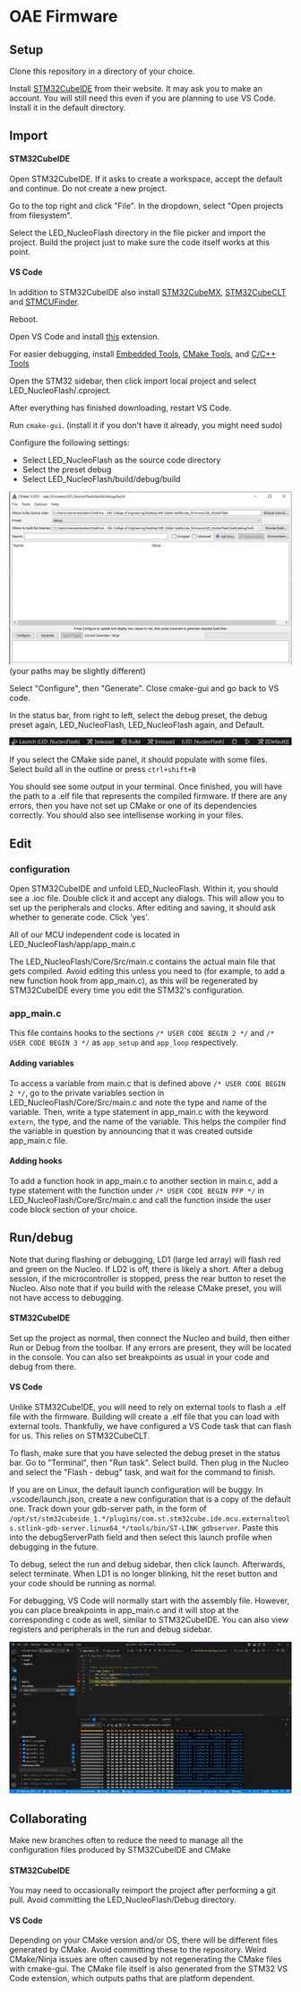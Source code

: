 # OAE Firmware

## Setup

Clone this repository in a directory of your choice.

Install [STM32CubeIDE](https://www.st.com/en/development-tools/stm32cubeide.html) from their website. 
It may ask you to make an account. You will still need this even if you are planning to use VS Code. Install it in the default directory.

## Import

#### STM32CubeIDE

Open STM32CubeIDE. If it asks to create a workspace, accept the default and continue. Do not create a new project.

Go to the top right and click "File". In the dropdown, select "Open projects from filesystem".

Select the LED_NucleoFlash directory in the file picker and import the project. Build the project just to make sure the code itself works at this point.

#### VS Code

In addition to STM32CubeIDE also install [STM32CubeMX](https://www.st.com/en/development-tools/stm32cubemx.html), [STM32CubeCLT](https://www.st.com/en/development-tools/stm32cubeclt.html) and [STMCUFinder](https://www.st.com/en/development-tools/st-mcu-finder-pc.html).

Reboot.

Open VS Code and install [this](https://marketplace.visualstudio.com/items?itemName=stmicroelectronics.stm32-vscode-extension) extension.

For easier debugging, install [Embedded Tools](https://marketplace.visualstudio.com/items?itemName=ms-vscode.vscode-embedded-tools), [CMake Tools](https://marketplace.visualstudio.com/items?itemName=ms-vscode.cmake-tools), and [C/C++ Tools](https://marketplace.visualstudio.com/items?itemName=ms-vscode.cpptools)

Open the STM32 sidebar, then click import local project and select LED_NucleoFlash/.cproject.

After everything has finished downloading, restart VS Code.

Run `cmake-gui`. (install it if you don't have it already, you might need sudo)

Configure the following settings:

- Select LED_NucleoFlash as the source code directory
- Select the preset debug
- Select LED_NucleoFlash/build/debug/build

![Image of example cmake-gui configuration](cmake-gui.png)
(your paths may be slightly different)

Select "Configure", then "Generate". Close cmake-gui and go back to VS code.

In the status bar, from right to left, select the debug preset, the debug preset again, LED_NucleoFlash, LED_NucleoFlash again, and Default.

![Image of VS Code status bar](vscode-toolbar.png)

If you select the CMake side panel, it should populate with some files. Select build all in the outline or press `ctrl+shift+B`

You should see some output in your terminal. Once finished, you will have the path to a .elf file that represents the compiled firmware. If there are any errors, then you have not set up CMake or one of its dependencies correctly. You should also see intellisense working in your files.

## Edit

### configuration

Open STM32CubeIDE and unfold LED_NucleoFlash.
Within it, you should see a .ioc file. Double click it and accept any dialogs. This will allow you to set up the peripherals and clocks. After editing and saving, it should ask whether to generate code. Click 'yes'.

All of our MCU independent code is located in LED_NucleoFlash/app/app_main.c

The LED_NucleoFlash/Core/Src/main.c contains the actual main file that gets compiled. Avoid editing this unless you need to (for example, to add a new function hook from app_main.c), as this will be regenerated by STM32CubeIDE every time you edit the STM32's configuration.

### app_main.c

This file contains hooks to the sections `/* USER CODE BEGIN 2 */` and `/* USER CODE BEGIN 3 */` as `app_setup` and `app_loop` respectively.

#### Adding variables

To access a variable from main.c that is defined above `/* USER CODE BEGIN 2 */`, go to the private variables section in LED_NucleoFlash/Core/Src/main.c and note the type and name of the variable. Then, write a type statement in app_main.c with the keyword `extern`, the type, and the name of the variable. This helps the compiler find the variable in question by announcing that it was created outside app_main.c file.

#### Adding hooks

To add a function hook in app_main.c to another section in main.c, add a type statement with the function under `/* USER CODE BEGIN PFP */` in LED_NucleoFlash/Core/Src/main.c and call the function inside the user code block section of your choice.

## Run/debug

Note that during flashing or debugging, LD1 (large led array) will flash red and green on the Nucleo. If LD2 is off, there is likely a short. After a debug session, if the microcontroller is stopped, press the rear button to reset the Nucleo. Also note that if you build with the release CMake preset, you will not have access to debugging.

#### STM32CubeIDE
Set up the project as normal, then connect the Nucleo and build, then either Run or Debug from the toolbar. If any errors are present, they will be located in the console. You can also set breakpoints as usual in your code and debug from there.

#### VS Code
Unlike STM32CubeIDE, you will need to rely on external tools to flash a .elf file with the firmware. Building will create a .elf file that you can load with external tools. Thankfully, we have configured a VS Code task that can flash for us. This relies on STM32CubeCLT.

To flash, make sure that you have selected the debug preset in the status bar. Go to "Terminal", then "Run task". Select build. Then plug in the Nucleo and select the "Flash - debug" task, and wait for the command to finish. 

If you are on Linux, the default launch configuration will be buggy.
In .vscode/launch.json, create a new configuration that is a copy of the default one. Track down your gdb-server path, in the form of `/opt/st/stm32cubeide_1.*/plugins/com.st.stm32cube.ide.mcu.externaltools.stlink-gdb-server.linux64_*/tools/bin/ST-LINK_gdbserver`. Paste this into the debugServerPath field and then select this launch profile when debugging in the future.

To debug, select the run and debug sidebar, then click launch. Afterwards, select terminate. When LD1 is no longer blinking, hit the reset button and your code should be running as normal.

For debugging, VS Code will normally start with the assembly file. However, you can place breakpoints in app_main.c and it will stop at the corresponding c code as well, similar to STM32CubeIDE. You can also view registers and peripherals in the run and debug sidebar.

![Image of VS Code debugging](vscode-debugging.png)

## Collaborating

Make new branches often to reduce the need to manage all the configuration files produced by STM32CubeIDE and CMake

#### STM32CubeIDE
You may need to occasionally reimport the project after performing a git pull. Avoid committing the LED_NucleoFlash/Debug directory.

#### VS Code
Depending on your CMake version and/or OS, there will be different files generated by CMake. Avoid committing these to the repository. Weird CMake/Ninja issues are often caused by not regenerating the CMake files with cmake-gui. The CMake file itself is also generated from the STM32 VS Code extension, which outputs paths that are platform dependent.